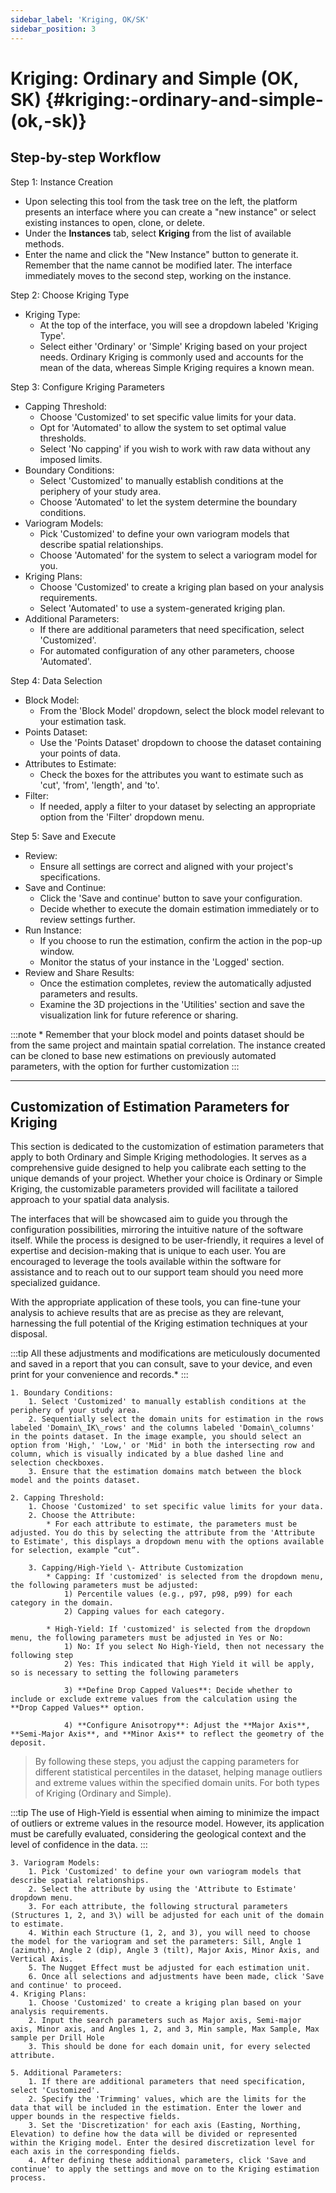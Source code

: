 ```yaml
---
sidebar_label: 'Kriging, OK/SK'
sidebar_position: 3
---
```


# **Kriging: Ordinary and Simple (OK, SK)** {#kriging:-ordinary-and-simple-(ok,-sk)}

## **Step-by-step Workflow**

Step 1: Instance Creation

* Upon selecting this tool from the task tree on the left, the platform presents an interface where you can create a "new instance" or select existing instances to open, clone, or delete.  
* Under the **Instances** tab, select **Kriging** from the list of available methods.  
* Enter the name and click the "New Instance" button to generate it. Remember that the name cannot be modified later. The interface immediately moves to the second step, working on the instance.

Step 2: Choose Kriging Type

* Kriging Type:  
  * At the top of the interface, you will see a dropdown labeled 'Kriging Type'.  
  * Select either 'Ordinary' or 'Simple' Kriging based on your project needs. Ordinary Kriging is commonly used and accounts for the mean of the data, whereas Simple Kriging requires a known mean.

Step 3: Configure Kriging Parameters

* Capping Threshold:  
  * Choose 'Customized' to set specific value limits for your data.  
  * Opt for 'Automated' to allow the system to set optimal value thresholds.  
  * Select 'No capping' if you wish to work with raw data without any imposed limits.  
* Boundary Conditions:  
  * Select 'Customized' to manually establish conditions at the periphery of your study area.  
  * Choose 'Automated' to let the system determine the boundary conditions.  
* Variogram Models:  
  * Pick 'Customized' to define your own variogram models that describe spatial relationships.  
  * Choose 'Automated' for the system to select a variogram model for you.  
* Kriging Plans:  
  * Choose 'Customized' to create a kriging plan based on your analysis requirements.  
  * Select 'Automated' to use a system-generated kriging plan.  
* Additional Parameters:  
  * If there are additional parameters that need specification, select 'Customized'.  
  * For automated configuration of any other parameters, choose 'Automated'.

Step 4: Data Selection

* Block Model:  
  * From the 'Block Model' dropdown, select the block model relevant to your estimation task.  
* Points Dataset:  
  * Use the 'Points Dataset' dropdown to choose the dataset containing your points of data.  
* Attributes to Estimate:  
  * Check the boxes for the attributes you want to estimate such as 'cut', 'from', 'length', and 'to'.  
* Filter:  
  * If needed, apply a filter to your dataset by selecting an appropriate option from the 'Filter' dropdown menu.

Step 5: Save and Execute

* Review:  
  * Ensure all settings are correct and aligned with your project's specifications.  
* Save and Continue:  
  * Click the 'Save and continue' button to save your configuration.  
  * Decide whether to execute the domain estimation immediately or to review settings further.  
* Run Instance:  
  * If you choose to run the estimation, confirm the action in the pop-up window.  
  * Monitor the status of your instance in the 'Logged' section.  
* Review and Share Results:  
  * Once the estimation completes, review the automatically adjusted parameters and results.  
  * Examine the 3D projections in the 'Utilities' section and save the visualization link for future reference or sharing.

:::note
    * Remember that your block model and points dataset should be from the same project and maintain spatial correlation. The instance created can be cloned to base new estimations on previously automated parameters, with the option for further customization
:::

---

## **Customization of Estimation Parameters for Kriging**

This section is dedicated to the customization of estimation parameters that apply to both Ordinary and Simple Kriging methodologies. It serves as a comprehensive guide designed to help you calibrate each setting to the unique demands of your project. Whether your choice is Ordinary or Simple Kriging, the customizable parameters provided will facilitate a tailored approach to your spatial data analysis.

The interfaces that will be showcased aim to guide you through the configuration possibilities, mirroring the intuitive nature of the software itself. While the process is designed to be user-friendly, it requires a level of expertise and decision-making that is unique to each user. You are encouraged to leverage the tools available within the software for assistance and to reach out to our support team should you need more specialized guidance.

With the appropriate application of these tools, you can fine-tune your analysis to achieve results that are as precise as they are relevant, harnessing the full potential of the Kriging estimation techniques at your disposal.

:::tip
All these adjustments and modifications are meticulously documented and saved in a report that you can consult, save to your device, and even print for your convenience and records.*
:::

    1. Boundary Conditions:  
        1. Select 'Customized' to manually establish conditions at the periphery of your study area.  
        2. Sequentially select the domain units for estimation in the rows labeled 'Domain\_IK\_rows' and the columns labeled 'Domain\_columns' in the points dataset. In the image example, you should select an option from 'High,' 'Low,' or 'Mid' in both the intersecting row and column, which is visually indicated by a blue dashed line and selection checkboxes.  
        3. Ensure that the estimation domains match between the block model and the points dataset.

    2. Capping Threshold:  
        1. Choose 'Customized' to set specific value limits for your data.  
        2. Choose the Attribute:  
            * For each attribute to estimate, the parameters must be adjusted. You do this by selecting the attribute from the 'Attribute to Estimate', this displays a dropdown menu with the options available for selection, example “cut”.

        3. Capping/High-Yield \- Attribute Customization  
            * Capping: If 'customized' is selected from the dropdown menu, the following parameters must be adjusted:  
                1) Percentile values (e.g., p97, p98, p99) for each category in the domain.  
                2) Capping values for each category.

            * High-Yield: If 'customized' is selected from the dropdown menu, the following parameters must be adjusted in Yes or No:  
                1) No: If you select No High-Yield, then not necessary the following step  
                2) Yes: This indicated that High Yield it will be apply, so is necessary to setting the following parameters

                3) **Define Drop Capped Values**: Decide whether to include or exclude extreme values from the calculation using the **Drop Capped Values** option.

                4) **Configure Anisotropy**: Adjust the **Major Axis**, **Semi-Major Axis**, and **Minor Axis** to reflect the geometry of the deposit.

>By following these steps, you adjust the capping parameters for different statistical percentiles in the dataset, helping manage outliers and extreme values within the specified domain units. For both types of Kriging (Ordinary and Simple).

:::tip
The use of High-Yield is essential when aiming to minimize the impact of outliers or extreme values in the resource model. However, its application must be carefully evaluated, considering the geological context and the level of confidence in the data.
:::

    3. Variogram Models:  
        1. Pick 'Customized' to define your own variogram models that describe spatial relationships.  
        2. Select the attribute by using the 'Attribute to Estimate' dropdown menu.  
        3. For each attribute, the following structural parameters (Structures 1, 2, and 3\) will be adjusted for each unit of the domain to estimate.  
        4. Within each Structure (1, 2, and 3), you will need to choose the model for the variogram and set the parameters: Sill, Angle 1 (azimuth), Angle 2 (dip), Angle 3 (tilt), Major Axis, Minor Axis, and Vertical Axis.  
        5. The Nugget Effect must be adjusted for each estimation unit.  
        6. Once all selections and adjustments have been made, click 'Save and continue' to proceed.
    4. Kriging Plans:  
        1. Choose 'Customized' to create a kriging plan based on your analysis requirements.  
        2. Input the search parameters such as Major axis, Semi-major axis, Minor axis, and Angles 1, 2, and 3, Min sample, Max Sample, Max sample per Drill Hole  
        3. This should be done for each domain unit, for every selected attribute.

    5. Additional Parameters:  
        1. If there are additional parameters that need specification, select 'Customized'.  
        2. Specify the 'Trimming' values, which are the limits for the data that will be included in the estimation. Enter the lower and upper bounds in the respective fields.  
        3. Set the 'Discretization' for each axis (Easting, Northing, Elevation) to define how the data will be divided or represented within the Kriging model. Enter the desired discretization level for each axis in the corresponding fields.  
        4. After defining these additional parameters, click 'Save and continue' to apply the settings and move on to the Kriging estimation process.
